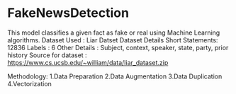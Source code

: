 # FakeNewsDetection
This model classifies a given fact as fake or real using Machine Learning algorithms.
Dataset Used : Liar Datset
Dataset Details
  Short Statements: 12836
  Labels : 6
  Other Details : Subject, context, speaker, state, party, prior history
Source for dataset : https://www.cs.ucsb.edu/~william/data/liar_dataset.zip

Methodology:
  1.Data Preparation
  2.Data Augmentation
  3.Data Duplication
  4.Vectorization
